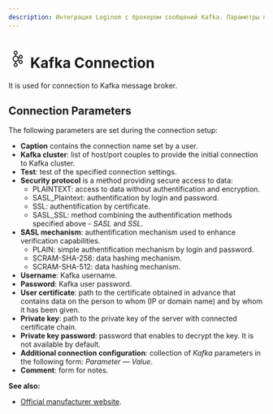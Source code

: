 ```yaml
---
description: Интеграция Loginom с брокером сообщений Kafka. Параметры подключения.
---
```

# ![ ](./../../../images/icons/common/data-sources/kafka_default.svg) Kafka Connection

It is used for connection to Kafka message broker.

## Connection Parameters

The following parameters are set during the connection setup:

* **Caption** contains the connection name set by a user.
* **Kafka cluster**: list of host/port couples to provide the initial connection to Kafka cluster.
* **Test**: test of the specified connection settings.
* **Security protocol** is a method providing secure access to data:
   * PLAINTEXT: access to data without authentification and encryption.
   * SASL_Plaintext: authentification by login and password.
   * SSL: authentification by certificate.
   * SASL_SSL: method combining the authentification methods specified above - *SASL* and *SSL*.
* **SASL mechanism**: authentification mechanism used to enhance verification capabilities.
   * PLAIN: simple authentification mechanism by login and password.
   * SCRAM-SHA-256: data hashing mechanism.
   * SCRAM-SHA-512: data hashing mechanism.
* **Username**: Kafka username.
* **Password**: Kafka user password.
* **User certificate**: path to the certificate obtained in advance that contains data on the person to whom (IP or domain name) and by whom it has been given.
* **Private key**: path to the private key of the server with connected certificate chain.
* **Private key password**: password that enables to decrypt the key. It is not available by default.
* **Additional connection configuration**: collection of *Kafka* parameters in the following form: *Parameter — Value*.
* **Comment**: form for notes.

**See also:**
* [Official manufacturer website](https://kafka.apache.org/documentation/).